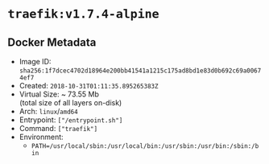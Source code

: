 # `traefik:v1.7.4-alpine`

## Docker Metadata

- Image ID: `sha256:1f7dcec4702d18964e200bb41541a1215c175ad8bd1e83d0b692c69a00674ef7`
- Created: `2018-10-31T01:11:35.895265383Z`
- Virtual Size: ~ 73.55 Mb  
  (total size of all layers on-disk)
- Arch: `linux`/`amd64`
- Entrypoint: `["/entrypoint.sh"]`
- Command: `["traefik"]`
- Environment:
  - `PATH=/usr/local/sbin:/usr/local/bin:/usr/sbin:/usr/bin:/sbin:/bin`
